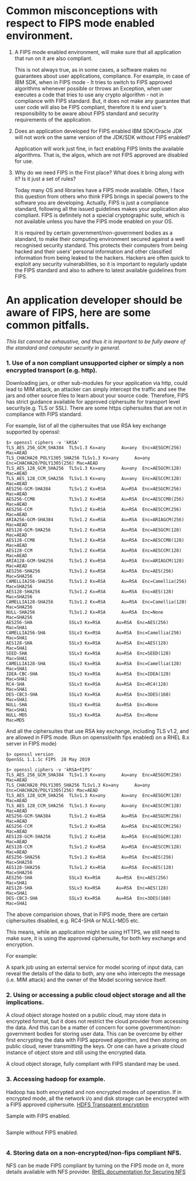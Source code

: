 
# Common misconceptions with respect to FIPS mode enabled environment.

1. A FIPS mode enabled environment, will make sure that all application that run on it are also compliant.

    This is not always true, as in some cases, a software makes no guarantees about user applications, compliance.
    For example, in case of IBM SDK, when in FIPS mode - It tries to switch to FIPS approved algorithms whenever
    possible or throws an Exception, when user executes a code that tries to use any crypto algorithm - not in
    compliance with FIPS standard. But, it does not make any guarantee that user code will also be FIPS
    compliant, therefore it is end user's responsibility to be aware about FIPS standard and security requirements
    of the application.

2. Does an application developed for FIPS enabled IBM SDK/Oracle JDK will not work on the same version of the JDK/SDK
without FIPS enabled? 

    Application will work just fine, in fact enabling FIPS limits the available algorithms. That is, the algos,
    which are not FIPS approved are disabled for use.
    
3. Why do we need FIPS in the First place? What does it bring along with it? Is it just a set of rules?

    Today many OS and libraries have a FIPS mode available. Often, I face this question from others who think FIPS brings
     in special powers to the software you are developing. Actually, FIPS is just a compliance standard, following all
     the issued guidelines makes your application also compliant. FIPS is definitely not a special cryptographic suite,
     which is not available unless you have the FIPS mode enabled on your OS.
     
     It is required by certain government/non-government bodies as a standard, to make their computing environment
     secured against a well recognised security standard. This protects their computers from being hacked and their
     users' personal information and other classified information from being leaked to the hackers. Hackers are often
     quick to exploit any security vulnerabilities, so it is important to regularly update the FIPS standard and also to
     adhere to latest available guidelines from FIPS. 

# An application developer should be aware of FIPS, here are some common pitfalls.
_This list cannot be exhaustive, and thus it is important to be fully aware of the standard and
computer security in general._

### 1. Use of a non compliant unsupported cipher or simply a non encrypted transport (e.g. http).
Downloading jars, or other sub-modules for your application via http, could lead to MIM attack, an
attacker can simply intercept the traffic and see the jars and other source files to learn about your
source code. Therefore, FIPS has strict guidance available for approved ciphersuite for
transport level security(e.g. TLS or SSL). 
There are some https ciphersuites that are not in compliance with FIPS standard.

For example, list of all the ciphersuites that use RSA key exchange supported by openssl:

```shell script
$> openssl ciphers -v 'kRSA'
TLS_AES_256_GCM_SHA384  TLSv1.3 Kx=any      Au=any  Enc=AESGCM(256) Mac=AEAD
TLS_CHACHA20_POLY1305_SHA256 TLSv1.3 Kx=any      Au=any  Enc=CHACHA20/POLY1305(256) Mac=AEAD
TLS_AES_128_GCM_SHA256  TLSv1.3 Kx=any      Au=any  Enc=AESGCM(128) Mac=AEAD
TLS_AES_128_CCM_SHA256  TLSv1.3 Kx=any      Au=any  Enc=AESCCM(128) Mac=AEAD
AES256-GCM-SHA384       TLSv1.2 Kx=RSA      Au=RSA  Enc=AESGCM(256) Mac=AEAD
AES256-CCM8             TLSv1.2 Kx=RSA      Au=RSA  Enc=AESCCM8(256) Mac=AEAD
AES256-CCM              TLSv1.2 Kx=RSA      Au=RSA  Enc=AESCCM(256) Mac=AEAD
ARIA256-GCM-SHA384      TLSv1.2 Kx=RSA      Au=RSA  Enc=ARIAGCM(256) Mac=AEAD
AES128-GCM-SHA256       TLSv1.2 Kx=RSA      Au=RSA  Enc=AESGCM(128) Mac=AEAD
AES128-CCM8             TLSv1.2 Kx=RSA      Au=RSA  Enc=AESCCM8(128) Mac=AEAD
AES128-CCM              TLSv1.2 Kx=RSA      Au=RSA  Enc=AESCCM(128) Mac=AEAD
ARIA128-GCM-SHA256      TLSv1.2 Kx=RSA      Au=RSA  Enc=ARIAGCM(128) Mac=AEAD
AES256-SHA256           TLSv1.2 Kx=RSA      Au=RSA  Enc=AES(256)  Mac=SHA256
CAMELLIA256-SHA256      TLSv1.2 Kx=RSA      Au=RSA  Enc=Camellia(256) Mac=SHA256
AES128-SHA256           TLSv1.2 Kx=RSA      Au=RSA  Enc=AES(128)  Mac=SHA256
CAMELLIA128-SHA256      TLSv1.2 Kx=RSA      Au=RSA  Enc=Camellia(128) Mac=SHA256
NULL-SHA256             TLSv1.2 Kx=RSA      Au=RSA  Enc=None      Mac=SHA256
AES256-SHA              SSLv3 Kx=RSA      Au=RSA  Enc=AES(256)  Mac=SHA1
CAMELLIA256-SHA         SSLv3 Kx=RSA      Au=RSA  Enc=Camellia(256) Mac=SHA1
AES128-SHA              SSLv3 Kx=RSA      Au=RSA  Enc=AES(128)  Mac=SHA1
SEED-SHA                SSLv3 Kx=RSA      Au=RSA  Enc=SEED(128) Mac=SHA1
CAMELLIA128-SHA         SSLv3 Kx=RSA      Au=RSA  Enc=Camellia(128) Mac=SHA1
IDEA-CBC-SHA            SSLv3 Kx=RSA      Au=RSA  Enc=IDEA(128) Mac=SHA1
RC4-SHA                 SSLv3 Kx=RSA      Au=RSA  Enc=RC4(128)  Mac=SHA1
DES-CBC3-SHA            SSLv3 Kx=RSA      Au=RSA  Enc=3DES(168) Mac=SHA1
NULL-SHA                SSLv3 Kx=RSA      Au=RSA  Enc=None      Mac=SHA1
NULL-MD5                SSLv3 Kx=RSA      Au=RSA  Enc=None      Mac=MD5 
```

And all the ciphersuites that use RSA key exchange, including TLS v1.2, and are allowed in FIPS mode.
(Run on openssl(with fips enabled) on a RHEL 8.x server in FIPS mode)
```shell script
$> openssl version
OpenSSL 1.1.1c FIPS  28 May 2019
```

```shell script
$> openssl ciphers -v 'kRSA+FIPS'
TLS_AES_256_GCM_SHA384  TLSv1.3 Kx=any      Au=any  Enc=AESGCM(256) Mac=AEAD
TLS_CHACHA20_POLY1305_SHA256 TLSv1.3 Kx=any      Au=any  Enc=CHACHA20/POLY1305(256) Mac=AEAD
TLS_AES_128_GCM_SHA256  TLSv1.3 Kx=any      Au=any  Enc=AESGCM(128) Mac=AEAD
TLS_AES_128_CCM_SHA256  TLSv1.3 Kx=any      Au=any  Enc=AESCCM(128) Mac=AEAD
AES256-GCM-SHA384       TLSv1.2 Kx=RSA      Au=RSA  Enc=AESGCM(256) Mac=AEAD
AES256-CCM              TLSv1.2 Kx=RSA      Au=RSA  Enc=AESCCM(256) Mac=AEAD
AES128-GCM-SHA256       TLSv1.2 Kx=RSA      Au=RSA  Enc=AESGCM(128) Mac=AEAD
AES128-CCM              TLSv1.2 Kx=RSA      Au=RSA  Enc=AESCCM(128) Mac=AEAD
AES256-SHA256           TLSv1.2 Kx=RSA      Au=RSA  Enc=AES(256)  Mac=SHA256
AES128-SHA256           TLSv1.2 Kx=RSA      Au=RSA  Enc=AES(128)  Mac=SHA256
AES256-SHA              SSLv3 Kx=RSA      Au=RSA  Enc=AES(256)  Mac=SHA1
AES128-SHA              SSLv3 Kx=RSA      Au=RSA  Enc=AES(128)  Mac=SHA1
DES-CBC3-SHA            SSLv3 Kx=RSA      Au=RSA  Enc=3DES(168) Mac=SHA1
```

The above comparision shows, that in FIPS mode, there are certain ciphersuites disabled, e.g. RC4-SHA or NULL-MD5 etc.

This means, while an application might be using HTTPS, we still need to make sure, it is using the approved
ciphersuite, for both key exchange and encryption.

For example:

A spark job using an external service for model scoring of input data, can reveal the details of the data to both,
any one who intercepts the message (i.e. MIM attack) and the owner of the Model scoring service itself.

### 2. Using or accessing a public cloud object storage and all the implications.

A cloud object storage hosted on a public cloud, may store data in encrypted format, but it does not restrict the cloud 
provider from accessing the data. And this can be a matter of concern for some government/non-government bodies for storing
user data. This can be overcome by either first encrypting the data with FIPS approved algorithm,
and then storing on public cloud, never transmitting the keys. Or one can have a private cloud
instance of object store and still using the encrypted data.

A cloud object storage, fully compliant with FIPS standard may be used.

### 3. Accessing hadoop for example.

Hadoop has both encrypted and non encrypted modes of operation. If in encrypted mode, all the network i/o and disk storage
can be encrypted with a FIPS approved ciphersuite. 
[HDFS Transparent encryption](https://hadoop.apache.org/docs/current/hadoop-project-dist/hadoop-hdfs/TransparentEncryption.html)

Sample with FIPS enabled.
```scala

```

Sample without FIPS enabled.

```scala

```
### 4. Storing data on a non-encrypted/non-fips compliant NFS.

NFS can be made FIPS compliant by turning on the FIPS mode on it, more details available with NFS provider.
[RHEL documentation for Securing NFS](https://access.redhat.com/documentation/en-us/red_hat_enterprise_linux/7/html/storage_administration_guide/s1-nfs-security)
